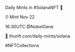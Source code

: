 Daily Mints in #SolanaNFT 🚀

⏰ Mint Nov 22

16:30UTC @NobelGene

🔗 thunft.com/daily-mints/solana

#NFTCollections